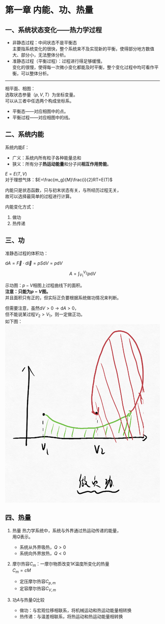 # 第一章 内能、功、热量

## 一、系统状态变化——热力学过程

* 非静态过程：中间状态不是平衡态  
  主要指系统变化的很快，整个系统来不及实现新的平衡，使得部分地方数值大、部分小，无法整体分析。
* 准静态过程（平衡过程）：过程进行得足够缓慢。  
  变化的很慢，使得每一次微小变化都能及时平衡，整个变化过程中均可看作平衡，可以整体分析。

---

相平面、相图：  
选取状态参量（$p,V,T$）为坐标变量。  
可以从三者中任选两个构成坐标系。

* 平衡态——对应相图中的点。
* 平衡过程——对应相图中的线。

## 二、系统内能

系统内能$E$：

* 广义：系统内所有粒子各种能量总和
* 狭义：所有分子**热运动能量**和分子间**相互作用势能**。

$E=E(T,V)$  
对于理想气体：$E=\frac{m_g}{M}\frac{i}{2}RT=E(T)$

内能只是状态函数，只与初末状态有关，与所经历过程无关，  
故可以选择最简单的过程进行计算。

内能变化方式：

1. 做功
2. 热传递

## 三、功

准静态过程的体积功：

$\textrm{d}A=\vec{F}\cdot\textrm{d}\vec{l}=pS\textrm{d}V=p\textrm{d}V$

$$
A=\int_{V_1}^{V_2}p\textrm{d}V
$$

示功图：$p-V$相图上过程曲线下的面积。  
**注意：只能为$p-V$图。**  
并且面积只有正的，但实际正负要根据系统做功情况来判断。

但需要注意，虽然$\textrm{d}V>0\rightarrow\textrm{d}A>0$，  
但不能说某过程$V_2>V_1$，则一定做正功。  
如下图：  
![图 1](images/Thermodynamic_Law-1--12-14_17-53-36.png)

## 四、热量

1. 热量
   热力学系统中，系统与外界通过热运动传递的能量，  
   用$Q$表示。

   * 系统从外界吸热，$Q>0$
   * 系统向外界放热，$Q<0$
2. 摩尔热容$C_m$：一摩尔物质改变$1K$温度所变化的热量  
   $C_m=cM$
   * 定压摩尔热容$C_{p,m}$
   * 定容摩尔热容$C_{V,m}$
3. 功$A$与热量$Q$比较  
   * 做功：与宏观位移相联系，将机械运动和热运动能量相转换
   * 热传递：与温差相联系，将热运动和热运动能量相转换

